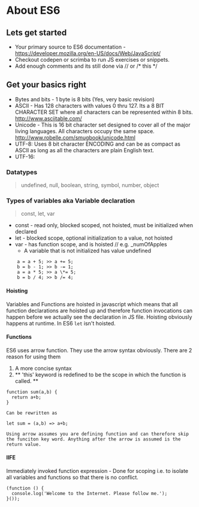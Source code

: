 # About ES6

## Lets get started
+ Your primary source to ES6 documentation - https://developer.mozilla.org/en-US/docs/Web/JavaScript/
+ Checkout codepen or scrimba to run JS exercises or snippets.
+ Add enough comments and its still done via // or /* this \*/


## Get your basics right

+ Bytes and bits - 1 byte is 8 bits (Yes, very basic revision)
+ ASCII - Has 128 characters with values 0 thru 127. Its a 8 BIT CHARACTER SET where all characters can be represented within 8 bits. http://www.asciitable.com/
+ Unicode - This is 16 bit character set designed to cover all of the major living languages. All characters occupy the same space. http://www.robelle.com/smugbook/unicode.html
+ UTF-8:  Uses 8 bit character ENCODING and can be as compact as ASCII as long as all the characters are plain English text.
+ UTF-16:  

### Datatypes
> undefined, null, boolean, string, symbol, number, object

### Types of variables aka Variable declaration
> const, let, var
+ const - read only, blocked scoped, not hoisted, must be initialized when declared
+ let - blocked scope, optional initialization to a value, not hoisted
+ var - has function scope, and is hoisted  // e.g. \_numOfApples
    + A variable that is not initialized has value undefined

```
    a = a + 5; >> a += 5;
    b = b - 1; >> b -= 1;
    a = a * 5; >> a \*= 5;
    b = b / 4; >> b /= 4;
```

#### Hoisting
Variables and Functions are hoisted in javascript which means that all function declarations are hoisted up and therefore function invocations can happen before we actually see the declaration in JS file. Hoisting obviously happens at runtime. In ES6 `let` isn't hoisted. 

#### Functions
ES6 uses arrow function. They use the arrow syntax obviously. There are 2 reason for using them
1. A more concise syntax
2. ** 'this' keyword is redefined to be the scope in which the function is called. **

````
function sum(a,b) {
  return a+b;
}  

Can be rewritten as

let sum = (a,b) => a+b;

Using arrow assumes you are defining function and can therefore skip the funciton key word. Anything after the arrow is assumed is the return value.

````

#### IIFE 
Immediately invoked function expression - Done for scoping i.e. to isolate all variables and functions so that there is no conflict. 
````
(function () {
  console.log('Welcome to the Internet. Please follow me.');
}());
````
